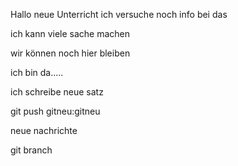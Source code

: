 Hallo neue Unterricht
 ich versuche noch info bei das

 ich kann viele sache machen

 wir können noch hier bleiben
 
 ich bin da.....

ich schreibe neue satz 

git push gitneu:gitneu



neue nachrichte 

git branch 